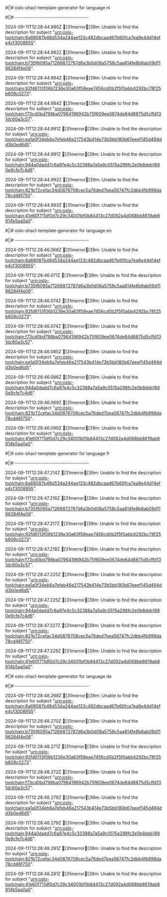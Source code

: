 #||# oslo-shacl-template-generator for language nl  

#||# -------------------------------------  

2024-09-11T12:28:44.980Z [31merror[39m: Unable to find the description for subject "[urn:oslo-toolchain:6a68087b48d534a244ae133c482dbcaad67b60fca7ea9e44d14efe4cf3008955](all-DoelgerichtDigitaalTransformeren-ap.jsonld#L8035)".

2024-09-11T12:28:44.982Z [31merror[39m: Unable to find the description for subject "[urn:oslo-toolchain:b735f6095a71266872787d6a3b0d08a5758c5aa814fe8b6ab09d1196284f4e06](all-DoelgerichtDigitaalTransformeren-ap.jsonld#L8054)".

2024-09-11T12:28:44.984Z [31merror[39m: Unable to find the description for subject "[urn:oslo-toolchain:92fd6113f06b1236e30a63f58eae7456cd0b2f5f0abb4292bc78f25b609c0273](all-DoelgerichtDigitaalTransformeren-ap.jsonld#L8319)".

2024-09-11T12:28:44.984Z [31merror[39m: Unable to find the description for subject "[urn:oslo-toolchain:f73cd0bd798ba07964196942b75f609ee0674de84d8875d5cffd131dc60a3c57](all-DoelgerichtDigitaalTransformeren-ap.jsonld#L8338)".

2024-09-11T12:28:44.991Z [31merror[39m: Unable to find the description for subject "[urn:oslo-toolchain:ea1a0f34eb6a7efeb46e217543b414e73b5bb180b67eeef145d494dd3b0ed6d5](all-DoelgerichtDigitaalTransformeren-ap.jsonld#L9714)".

2024-09-11T12:28:44.991Z [31merror[39m: Unable to find the description for subject "[urn:oslo-toolchain:944a0dadd7c6a97e4c5c32388a7a5a9c0515a298fc2e0b8deb1880e9cfe7c4d6](all-DoelgerichtDigitaalTransformeren-ap.jsonld#L9733)".

2024-09-11T12:28:44.992Z [31merror[39m: Unable to find the description for subject "[urn:oslo-toolchain:821b72cefac34d0876708cec5a76ded7bea56747fc2dbb4fb998da78cd46f750](all-DoelgerichtDigitaalTransformeren-ap.jsonld#L10053)".

2024-09-11T12:28:44.993Z [31merror[39m: Unable to find the description for subject "[urn:oslo-toolchain:41e60f711df0d7c29c34001bf0b84413c27d092a4d068bb8619ab8914b5aa0a0](all-DoelgerichtDigitaalTransformeren-ap.jsonld#L10072)".

#||# oslo-shacl-template-generator for language en  

#||# -------------------------------------  

2024-09-11T12:28:46.068Z [31merror[39m: Unable to find the description for subject "[urn:oslo-toolchain:6a68087b48d534a244ae133c482dbcaad67b60fca7ea9e44d14efe4cf3008955](all-DoelgerichtDigitaalTransformeren-ap.jsonld#L8035)".

2024-09-11T12:28:46.071Z [31merror[39m: Unable to find the description for subject "[urn:oslo-toolchain:b735f6095a71266872787d6a3b0d08a5758c5aa814fe8b6ab09d1196284f4e06](all-DoelgerichtDigitaalTransformeren-ap.jsonld#L8054)".

2024-09-11T12:28:46.074Z [31merror[39m: Unable to find the description for subject "[urn:oslo-toolchain:92fd6113f06b1236e30a63f58eae7456cd0b2f5f0abb4292bc78f25b609c0273](all-DoelgerichtDigitaalTransformeren-ap.jsonld#L8319)".

2024-09-11T12:28:46.074Z [31merror[39m: Unable to find the description for subject "[urn:oslo-toolchain:f73cd0bd798ba07964196942b75f609ee0674de84d8875d5cffd131dc60a3c57](all-DoelgerichtDigitaalTransformeren-ap.jsonld#L8338)".

2024-09-11T12:28:46.085Z [31merror[39m: Unable to find the description for subject "[urn:oslo-toolchain:ea1a0f34eb6a7efeb46e217543b414e73b5bb180b67eeef145d494dd3b0ed6d5](all-DoelgerichtDigitaalTransformeren-ap.jsonld#L9714)".

2024-09-11T12:28:46.086Z [31merror[39m: Unable to find the description for subject "[urn:oslo-toolchain:944a0dadd7c6a97e4c5c32388a7a5a9c0515a298fc2e0b8deb1880e9cfe7c4d6](all-DoelgerichtDigitaalTransformeren-ap.jsonld#L9733)".

2024-09-11T12:28:46.089Z [31merror[39m: Unable to find the description for subject "[urn:oslo-toolchain:821b72cefac34d0876708cec5a76ded7bea56747fc2dbb4fb998da78cd46f750](all-DoelgerichtDigitaalTransformeren-ap.jsonld#L10053)".

2024-09-11T12:28:46.090Z [31merror[39m: Unable to find the description for subject "[urn:oslo-toolchain:41e60f711df0d7c29c34001bf0b84413c27d092a4d068bb8619ab8914b5aa0a0](all-DoelgerichtDigitaalTransformeren-ap.jsonld#L10072)".

#||# oslo-shacl-template-generator for language fr  

#||# -------------------------------------  

2024-09-11T12:28:47.214Z [31merror[39m: Unable to find the description for subject "[urn:oslo-toolchain:6a68087b48d534a244ae133c482dbcaad67b60fca7ea9e44d14efe4cf3008955](all-DoelgerichtDigitaalTransformeren-ap.jsonld#L8035)".

2024-09-11T12:28:47.216Z [31merror[39m: Unable to find the description for subject "[urn:oslo-toolchain:b735f6095a71266872787d6a3b0d08a5758c5aa814fe8b6ab09d1196284f4e06](all-DoelgerichtDigitaalTransformeren-ap.jsonld#L8054)".

2024-09-11T12:28:47.217Z [31merror[39m: Unable to find the description for subject "[urn:oslo-toolchain:92fd6113f06b1236e30a63f58eae7456cd0b2f5f0abb4292bc78f25b609c0273](all-DoelgerichtDigitaalTransformeren-ap.jsonld#L8319)".

2024-09-11T12:28:47.218Z [31merror[39m: Unable to find the description for subject "[urn:oslo-toolchain:f73cd0bd798ba07964196942b75f609ee0674de84d8875d5cffd131dc60a3c57](all-DoelgerichtDigitaalTransformeren-ap.jsonld#L8338)".

2024-09-11T12:28:47.225Z [31merror[39m: Unable to find the description for subject "[urn:oslo-toolchain:ea1a0f34eb6a7efeb46e217543b414e73b5bb180b67eeef145d494dd3b0ed6d5](all-DoelgerichtDigitaalTransformeren-ap.jsonld#L9714)".

2024-09-11T12:28:47.225Z [31merror[39m: Unable to find the description for subject "[urn:oslo-toolchain:944a0dadd7c6a97e4c5c32388a7a5a9c0515a298fc2e0b8deb1880e9cfe7c4d6](all-DoelgerichtDigitaalTransformeren-ap.jsonld#L9733)".

2024-09-11T12:28:47.227Z [31merror[39m: Unable to find the description for subject "[urn:oslo-toolchain:821b72cefac34d0876708cec5a76ded7bea56747fc2dbb4fb998da78cd46f750](all-DoelgerichtDigitaalTransformeren-ap.jsonld#L10053)".

2024-09-11T12:28:47.228Z [31merror[39m: Unable to find the description for subject "[urn:oslo-toolchain:41e60f711df0d7c29c34001bf0b84413c27d092a4d068bb8619ab8914b5aa0a0](all-DoelgerichtDigitaalTransformeren-ap.jsonld#L10072)".

#||# oslo-shacl-template-generator for language de  

#||# -------------------------------------  

2024-09-11T12:28:48.268Z [31merror[39m: Unable to find the description for subject "[urn:oslo-toolchain:6a68087b48d534a244ae133c482dbcaad67b60fca7ea9e44d14efe4cf3008955](all-DoelgerichtDigitaalTransformeren-ap.jsonld#L8035)".

2024-09-11T12:28:48.270Z [31merror[39m: Unable to find the description for subject "[urn:oslo-toolchain:b735f6095a71266872787d6a3b0d08a5758c5aa814fe8b6ab09d1196284f4e06](all-DoelgerichtDigitaalTransformeren-ap.jsonld#L8054)".

2024-09-11T12:28:48.271Z [31merror[39m: Unable to find the description for subject "[urn:oslo-toolchain:92fd6113f06b1236e30a63f58eae7456cd0b2f5f0abb4292bc78f25b609c0273](all-DoelgerichtDigitaalTransformeren-ap.jsonld#L8319)".

2024-09-11T12:28:48.272Z [31merror[39m: Unable to find the description for subject "[urn:oslo-toolchain:f73cd0bd798ba07964196942b75f609ee0674de84d8875d5cffd131dc60a3c57](all-DoelgerichtDigitaalTransformeren-ap.jsonld#L8338)".

2024-09-11T12:28:48.279Z [31merror[39m: Unable to find the description for subject "[urn:oslo-toolchain:ea1a0f34eb6a7efeb46e217543b414e73b5bb180b67eeef145d494dd3b0ed6d5](all-DoelgerichtDigitaalTransformeren-ap.jsonld#L9714)".

2024-09-11T12:28:48.279Z [31merror[39m: Unable to find the description for subject "[urn:oslo-toolchain:944a0dadd7c6a97e4c5c32388a7a5a9c0515a298fc2e0b8deb1880e9cfe7c4d6](all-DoelgerichtDigitaalTransformeren-ap.jsonld#L9733)".

2024-09-11T12:28:48.281Z [31merror[39m: Unable to find the description for subject "[urn:oslo-toolchain:821b72cefac34d0876708cec5a76ded7bea56747fc2dbb4fb998da78cd46f750](all-DoelgerichtDigitaalTransformeren-ap.jsonld#L10053)".

2024-09-11T12:28:48.281Z [31merror[39m: Unable to find the description for subject "[urn:oslo-toolchain:41e60f711df0d7c29c34001bf0b84413c27d092a4d068bb8619ab8914b5aa0a0](all-DoelgerichtDigitaalTransformeren-ap.jsonld#L10072)".

